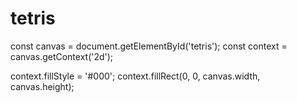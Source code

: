 # tetris
<html>
<head>
	<title>Tetris</title>
</head>
<body>
	<canvas id="tetris" width="240" height="400"></canvas>
	<script src="tetris.js"></script>
</body>
</html>
const canvas = document.getElementById('tetris');
const context = canvas.getContext('2d');

context.fillStyle = '#000';
context.fillRect(0, 0, canvas.width, canvas.height);
